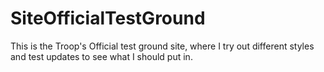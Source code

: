 # SiteOfficialTestGround
This is the Troop's Official test ground site, where I try out different styles and test updates to see what I should put in.
